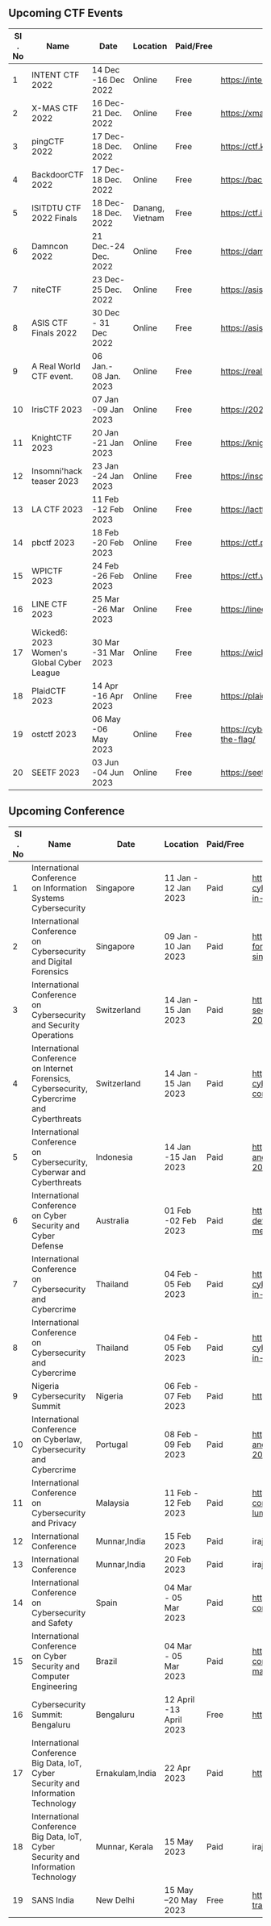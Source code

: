 ## Upcoming CTF Events

|   SI . No         | Name                                 | Date     | Location  | Paid/Free | Link to register |
| ----------------- | -------------------------------------|----------| ----------| ----------| -----------------|
|1 | INTENT CTF 2022 |	14 Dec -16 Dec 2022	| Online	| Free	| https://intentsummit.org/ |
|2 |	X-MAS CTF 2022 |	16 Dec- 21 Dec. 2022 |	Online	 | Free	 | https://xmas.htsp.ro/ |
|3 |	pingCTF 2022 |17 Dec- 18 Dec. 2022	| Online	| Free |	https://ctf.knping.pl/ |
|4 |BackdoorCTF 2022	|17 Dec-18 Dec. 2022 |	Online	| Free | https://backdoor.infoseciitr.in/ |
|5 |ISITDTU CTF 2022 Finals	| 18 Dec-18 Dec. 2022	| Danang, Vietnam	| Free	| https://ctf.isitdtu.com/ |
|6 |Damncon 2022	| 21 Dec.-24 Dec. 2022	| Online	| Free |	https://damncon.dsph.org/damncon2022 |
|7 |niteCTF	| 23 Dec- 25 Dec. 2022	| Online	| Free	| https://asisctf.com/ |
|8 |ASIS CTF Finals 2022	| 30 Dec - 31 Dec 2022	| Online	| Free	|https://asisctf.com/ |
|9 |	A Real World CTF event.	| 06 Jan.- 08 Jan. 2023	| Online	| Free	| https://realworldctf.com/ |
|10|	IrisCTF 2023	| 07 Jan -09 Jan  2023	| Online	| Free	|https://2023.irisc.tf/ | 
|11|KnightCTF 2023	| 20 Jan -21 Jan 2023	| Online	 | Free	| https://knightctf.com/ | 
|12|Insomni'hack teaser 2023 | 23 Jan -24 Jan 2023	| Online	| Free	| https://insomnihack.ch/contests/ | 
|13|LA CTF 2023	 | 11 Feb -12 Feb 2023	 | Online	| Free	| https://lactf.uclaacm.com/ | 
|14|pbctf 2023	 | 18 Feb -20 Feb 2023	| Online	| Free	| https://ctf.perfect.blue/ |
|15|WPICTF 2023	| 24 Feb -26 Feb 2023	| Online	| Free	| https://ctf.wpictf.xyz/ | 
|16|LINE CTF 2023	| 25 Mar -26 Mar 2023	| Online	| Free	| https://linectf.me/ |
|17|Wicked6: 2023 Women's Global Cyber League	|30 Mar -31 Mar 2023 | 	Online | 	Free	| https://wicked6.com/ |
|18| PlaidCTF 2023	| 14 Apr -16 Apr 2023	| Online	| Free | 	https://plaidctf.com/ |
|19| ostctf 2023	| 06 May -06 May 2023	| Online	|Free | 	https://cybersecuritydays.ch/capture-the-flag/ |
|20|SEETF 2023	| 03 Jun -04 Jun 2023	| Online	| Free	| https://seetf.sg/seetf/ |


## Upcoming Conference

|   SI . No         | Name                                                         | Date     | Location  | Paid/Free | Link to register |
| ----------------- | ------------------------------------------------------------ |----------| ----------| ----------| -----------------| 
|1| International Conference on Information Systems Cybersecurity	| Singapore	| 11 Jan - 12 Jan  2023	| Paid 	| https://waset.org/information-systems-cybersecurity-conference-in-january-2023-in-singapore|
|2|International Conference on Cybersecurity and Digital Forensics	| Singapore	 | 09 Jan - 10 Jan 2023 	| Paid 	| https://waset.org/cybersecurity-and-digital-forensics-conference-in-january-2023-in-singapore|
|3|International Conference on Cybersecurity and Security Operations	| Switzerland	| 14 Jan - 15 Jan  2023	| Paid 	| https://waset.org/cybersecurity-and-security-operations-conference-in-january-2023-in-zurich|
|4|International Conference on Internet Forensics, Cybersecurity, Cybercrime and Cyberthreats	| Switzerland	| 14 Jan - 15 Jan  2023	| Paid 	| https://waset.org/internet-forensics-cybersecurity-cybercrime-and-cyberthreats-conference-in-january-2023-in-zurich|
|5|International Conference on Cybersecurity, Cyberwar and Cyberthreats	| Indonesia	| 14 Jan -15 Jan 2023	| Paid 	|https://waset.org/cybersecurity-cyberwar-and-cyberthreats-conference-in-january-2023-in-bali|
|6|International Conference on Cyber Security and Cyber Defense	| Australia	| 01 Feb -02 Feb 2023	| Paid 	| https://waset.org/cyber-security-and-cyber-defense-conference-in-february-2023-in-melbourne|
|7|International Conference on Cybersecurity and Cybercrime	| Thailand	| 04 Feb - 05 Feb 2023	| Paid 	| https://waset.org/cybersecurity-and-cybercrime-conference-in-february-2023-in-bangkok|
|8|International Conference on Cybersecurity and Cybercrime	| Thailand	| 04 Feb - 05 Feb 2023	| Paid 	| https://waset.org/cybersecurity-and-cybercrime-conference-in-february-2023-in-bangkok|
|9|Nigeria Cybersecurity Summit 	| Nigeria	| 06 Feb - 07 Feb 2023	| Paid 	| https://nigeriacybersecuritysummit.com/ | 
|10|International Conference on Cyberlaw, Cybersecurity and Cybercrime 	|Portugal	| 08 Feb - 09 Feb 2023	| Paid 	| https://waset.org/cyberlaw-cybersecurity-and-cybercrime-conference-in-february-2023-in-lisbon|
|11|International Conference on Cybersecurity and Privacy 	| Malaysia	|11 Feb - 12 Feb 2023	| Paid 	| https://waset.org/cybersecurity-and-privacy-conference-in-february-2023-in-kuala-lumpur|
|12|International Conference	| Munnar,India	| 15 Feb 2023	|Paid 	| iraj.in/Conference/13359/ICBDICSIT/contactus| 
|13|International Conference	| Munnar,India 	| 20 Feb 2023	| Paid 	| iraj.in/Conference/13317/ICBDICSIT/| 
|14|International Conference on Cybersecurity and Safety	|Spain	| 04 Mar - 05 Mar 2023	| Paid 	| https://waset.org/cybersecurity-and-safety-conference-in-march-2023-in-barcelona|
|15|International Conference on Cyber Security and Computer Engineering 	| Brazil	| 04 Mar - 05 Mar 2023	| Paid 	| https://waset.org/cyber-security-and-computer-engineering-conference-in-march-2023-in-rio-de-janeiro|
|16|Cybersecurity Summit: Bengaluru	| Bengaluru	| 12 April -13 April 2023	| Free	| https://ismg.events/summit/429334|
|17|International Conference  Big Data, IoT, Cyber Security and Information Technology	 | Ernakulam,India	| 22 Apr 2023	 | Paid 	| http://iraj.in/Conference/12736/ICBDICSIT/call|
|18|International Conference Big Data, IoT, Cyber Security and Information Technology 	| Munnar, Kerala	| 15 May 2023	| Paid 	| iraj.in/Conference/12519/ICBDICSIT/|
|19|SANS India	| New Delhi	| 15 May –20 May 2023	| Free	|https://www.sans.org/cyber-security-training-events/India-May-2023/|




